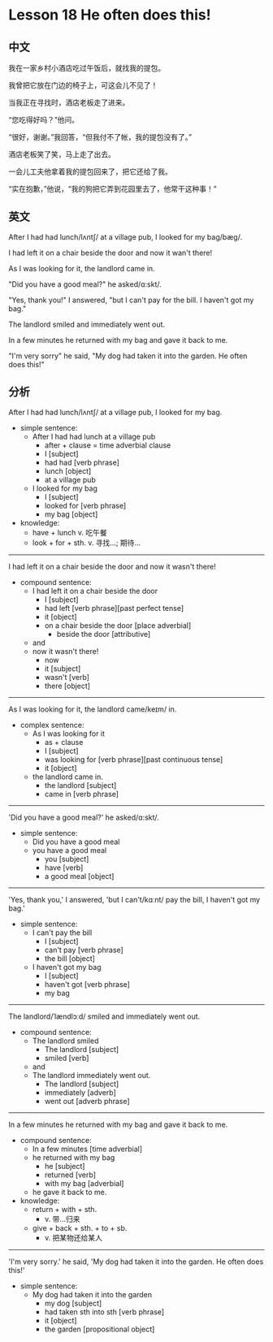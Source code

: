 # Lesson 18 He often does this! 

## 中文

我在一家乡村小酒店吃过午饭后，就找我的提包。

我曾把它放在门边的椅子上，可这会儿不见了！

当我正在寻找时，酒店老板走了进来。

“您吃得好吗？”他问。

“很好，谢谢。”我回答，“但我付不了帐，我的提包没有了。”

酒店老板笑了笑，马上走了出去。

一会儿工夫他拿着我的提包回来了，把它还给了我。

“实在抱歉，”他说，“我的狗把它弄到花园里去了，他常干这种事！”

## 英文

After I had had lunch/lʌntʃ/ at a village pub, I looked for my bag/bæɡ/.

I had left it on a chair beside the door and now it wan't there!

As I was looking for it, the landlord came in.

"Did you have a good meal?" he asked/ɑ:skt/.

"Yes, thank you!" I answered, "but I can't pay for the bill. I haven't got my bag."

The landlord smiled and immediately went out.

In a few minutes he returned with my bag and gave it back to me.

"I'm very sorry" he said, "My dog had taken it into the garden. He often does this!"

## 分析

After I had had lunch/lʌntʃ/ at a village pub, I looked for my bag.
- simple sentence: 
    - After I had had lunch at a village pub
        - after + clause = time adverbial clause
        - I [subject]
        - had had [verb phrase]
        - lunch [object]
        - at a village pub 
    - I looked for my bag
        - I [subject]
        - looked for [verb phrase]
        - my bag [object]
- knowledge:
    - have + lunch
        v. 吃午餐
    - look + for + sth.
        v. 寻找...; 期待...
  
---

I had left it on a chair beside the door and now it wasn't there!
- compound sentence:
    - I had left it on a chair beside the door
        - I [subject] 
        - had left [verb phrase][past perfect tense]
        - it [object]
        - on a chair beside the door [place adverbial]
            - beside the door [attributive]
    - and 
    - now it wasn't there!
        - now 
        - it [subject]
        - wasn't [verb]
        - there [object]
  
---

As I was looking for it, the landlord came/keɪm/ in. 
- complex sentence:
    - As I was looking for it
        - as + clause
        - I [subject]
        - was looking for [verb phrase][past continuous tense]
        - it [object]
    - the landlord came in. 
        - the landlord [subject]
        - came in [verb phrase]
  
---

'Did you have a good meal?' he asked/ɑ:skt/.
- simple sentence:
    - Did you have a good meal
    - you have a good meal
        - you [subject]
        - have [verb]
        - a good meal [object]
  
---

'Yes, thank you,' I answered, 'but I can't/kɑːnt/ pay the bill, I haven't got my bag.'
- simple sentence:
    - I can't pay the bill
        - I [subject]
        - can't pay [verb phrase]
        - the bill [object]
    - I haven't got my bag
        - I [subject]
        - haven't got [verb phrase]
        - my bag
  
---

The landlord/ˈlændlɔːd/ smiled and immediately went out. 
- compound sentence:
    - The landlord smiled 
        - The landlord [subject]
        - smiled [verb]
    - and
    - The landlord immediately went out. 
        - The landlord [subject]
        - immediately [adverb]
        - went out [adverb phrase]
  
---

In a few minutes he returned with my bag and gave it back to me.
- compound sentence:
    - In a few minutes [time adverbial]
    - he returned with my bag 
        - he [subject]
        - returned [verb]
        - with my bag [adverbial]
    - he gave it back to me.
- knowledge:
    - return + with + sth.
        - v. 带...归来
    - give + back + sth. + to + sb.
        - v. 把某物还给某人
  
---

'I'm very sorry.' he said, 'My dog had taken it into the garden. He often does this!'
- simple sentence:
    - My dog had taken it into the garden
        - my dog [subject]
        - had taken sth into sth [verb phrase]
        - it [object]
        - the garden [propositional object]

